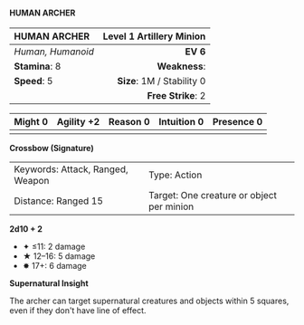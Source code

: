 #### HUMAN ARCHER

| HUMAN ARCHER      | **Level 1 Artillery Minion** |
| :---------------- | ---------------------------: |
| *Human, Humanoid* |                     **EV 6** |
| **Stamina**: 8    |                **Weakness**: |
| **Speed**: 5      |   **Size**: 1M / Stability 0 |
|                   |           **Free Strike**: 2 |

| **Might** 0 | **Agility** +2 | **Reason** 0 | **Intuition** 0 | **Presence** 0 |
| ----------- | -------------- | ------------ | --------------- | -------------- |
|             |                |              |                 |                |

**Crossbow (Signature)**

|                                  |                                           |
| :------------------------------- | :---------------------------------------- |
| Keywords: Attack, Ranged, Weapon | Type: Action                              |
| Distance: Ranged 15              | Target: One creature or object per minion |

**2d10 + 2**

- ✦ ≤11: 2 damage
- ★ 12–16: 5 damage
- ✸ 17+: 6 damage

**Supernatural Insight**

The archer can target supernatural creatures and objects within 5 squares, even if they don't have line of effect.

